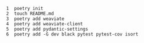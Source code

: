     1  poetry init
    2  touch README.md
    3  poetry add weaviate
    4  poetry add weaviate-client
    5  poetry add pydantic-settings
    6  poetry add -G dev black pytest pytest-cov isort